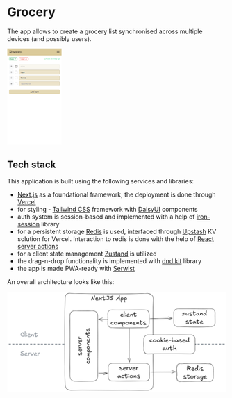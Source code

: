 # Grocery

The app allows to create a grocery list synchronised across multiple devices (and possibly users).

<img src="./app-screenshot.png" alt="App Architecture" width="125" />

## Tech stack

This application is built using the following services and libraries:

- [Next.js](https://nextjs.org) as a foundational framework, the deployment is done
  through [Vercel](https://vercel.com/)
- for styling - [Tailwind CSS](https://tailwindcss.com/) framework with [DaisyUI](https://daisyui.com/) components
- auth system is session-based and implemented with a help of [iron-session](https://github.com/vvo/iron-session)
  library
- for a persistent storage [Redis](https://redis.io/) is used, interfaced
  through [Upstash](https://vercel.com/marketplace/upstash) KV solution for Vercel. Interaction to redis is done with
  the help of [React server actions](https://react.dev/reference/rsc/server-functions#server-functions-with-actions)
- for a client state management [Zustand](https://github.com/pmndrs/zustand) is utilized
- the drag-n-drop functionality is implemented with [dnd kit](https://dndkit.com/) library
- the app is made PWA-ready with [Serwist](https://serwist.pages.dev/)

An overall architecture looks like this:

<img src="./app-architecture.png" alt="App Architecture" width="614" />
